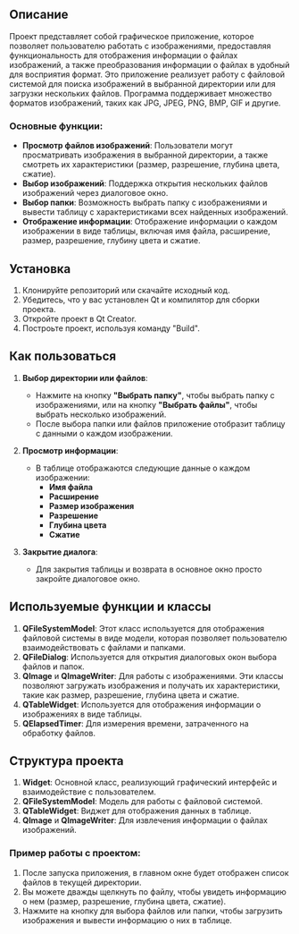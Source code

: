 ## Описание

Проект представляет собой графическое приложение, которое позволяет пользователю работать с изображениями, предоставляя функциональность для отображения информации о файлах изображений, а также преобразования информации о файлах в удобный для восприятия формат. Это приложение реализует работу с файловой системой для поиска изображений в выбранной директории или для загрузки нескольких файлов. Программа поддерживает множество форматов изображений, таких как JPG, JPEG, PNG, BMP, GIF и другие.

### Основные функции:

- **Просмотр файлов изображений**: Пользователи могут просматривать изображения в выбранной директории, а также смотреть их характеристики (размер, разрешение, глубина цвета, сжатие).
- **Выбор изображений**: Поддержка открытия нескольких файлов изображений через диалоговое окно.
- **Выбор папки**: Возможность выбрать папку с изображениями и вывести таблицу с характеристиками всех найденных изображений.
- **Отображение информации**: Отображение информации о каждом изображении в виде таблицы, включая имя файла, расширение, размер, разрешение, глубину цвета и сжатие.

## Установка

1. Клонируйте репозиторий или скачайте исходный код.
2. Убедитесь, что у вас установлен Qt и компилятор для сборки проекта.
3. Откройте проект в Qt Creator.
4. Построьте проект, используя команду "Build".

## Как пользоваться

1. **Выбор директории или файлов**:
   - Нажмите на кнопку **"Выбрать папку"**, чтобы выбрать папку с изображениями, или на кнопку **"Выбрать файлы"**, чтобы выбрать несколько изображений.
   - После выбора папки или файлов приложение отобразит таблицу с данными о каждом изображении.

2. **Просмотр информации**:
   - В таблице отображаются следующие данные о каждом изображении:
     - **Имя файла**
     - **Расширение**
     - **Размер изображения**
     - **Разрешение**
     - **Глубина цвета**
     - **Сжатие**

3. **Закрытие диалога**:
   - Для закрытия таблицы и возврата в основное окно просто закройте диалоговое окно.

## Используемые функции и классы

1. **QFileSystemModel**: Этот класс используется для отображения файловой системы в виде модели, которая позволяет пользователю взаимодействовать с файлами и папками.
2. **QFileDialog**: Используется для открытия диалоговых окон выбора файлов и папок.
3. **QImage** и **QImageWriter**: Для работы с изображениями. Эти классы позволяют загружать изображения и получать их характеристики, такие как размер, разрешение, глубина цвета и сжатие.
4. **QTableWidget**: Используется для отображения информации о изображениях в виде таблицы.
5. **QElapsedTimer**: Для измерения времени, затраченного на обработку файлов.

## Структура проекта

1. **Widget**: Основной класс, реализующий графический интерфейс и взаимодействие с пользователем.
2. **QFileSystemModel**: Модель для работы с файловой системой.
3. **QTableWidget**: Виджет для отображения данных в таблице.
4. **QImage** и **QImageWriter**: Для извлечения информации о файлах изображений.

### Пример работы с проектом:

1. После запуска приложения, в главном окне будет отображен список файлов в текущей директории.
2. Вы можете дважды щелкнуть по файлу, чтобы увидеть информацию о нем (размер, разрешение, глубина цвета, сжатие).
3. Нажмите на кнопку для выбора файлов или папки, чтобы загрузить изображения и вывести информацию о них в таблице.

